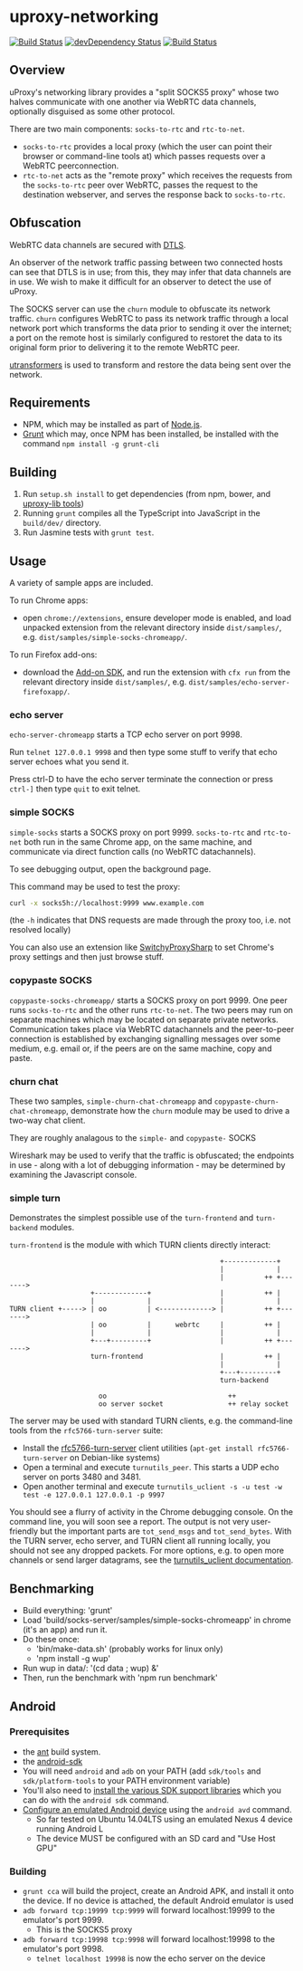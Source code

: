 # uproxy-networking

[![Build Status](https://travis-ci.org/uProxy/uproxy-networking.svg?branch=master)](https://travis-ci.org/uProxy/uproxy-networking) [![devDependency Status](https://david-dm.org/uProxy/uproxy-networking/dev-status.svg)](https://david-dm.org/uProxy/uproxy-networking#info=devDependencies)
[![Build Status](https://api.shippable.com/projects/54c823bf5ab6cc135289fbd1/badge?branchName=dev)](https://app.shippable.com/projects/54c823bf5ab6cc135289fbd1/builds/latest)

## Overview

uProxy's networking library provides a "split SOCKS5 proxy" whose two halves communicate with one another via WebRTC data channels, optionally disguised as some other protocol.

There are two main components: `socks-to-rtc` and `rtc-to-net`.

 - `socks-to-rtc` provides a local proxy (which the user can point their browser or command-line tools at) which passes requests over a WebRTC peerconnection.
 - `rtc-to-net` acts as the "remote proxy" which receives the requests from the `socks-to-rtc` peer over WebRTC, passes the request to the destination webserver, and serves the response back to `socks-to-rtc`.

## Obfuscation

WebRTC data channels are secured with
[DTLS](http://en.wikipedia.org/wiki/Datagram_Transport_Layer_Security).

An observer of the network traffic passing between two connected hosts can
see that DTLS is in use; from this, they may infer that data channels are in
use. We wish to make it difficult for an observer to detect the use of uProxy.

The SOCKS server can use the `churn` module to obfuscate its network traffic.
`churn` configures WebRTC to pass its network traffic through a local network
port which transforms the data prior to sending it over the internet; a
port on the remote host is similarly configured to restoret the data to its
original form prior to delivering it to the remote WebRTC peer.

[utransformers](https://github.com/uProxy/uTransformers) is used to
transform and restore the data being sent over the network.

## Requirements

 - NPM, which may be installed as part of [Node.js](http://nodejs.org/).
 - [Grunt](http://gruntjs.com/) which may, once NPM has been installed, be installed with the command `npm install -g grunt-cli`

## Building

1. Run `setup.sh install` to get dependencies (from npm, bower, and [uproxy-lib tools](https://github.com/uProxy/uproxy-lib))
2. Running `grunt` compiles all the TypeScript into JavaScript in the `build/dev/` directory.
3. Run Jasmine tests with `grunt test`.

## Usage

A variety of sample apps are included.

To run Chrome apps:

 - open `chrome://extensions`, ensure developer mode is enabled, and load unpacked extension from the relevant directory inside `dist/samples/`, e.g. `dist/samples/simple-socks-chromeapp/`.

To run Firefox add-ons:

- download the [Add-on SDK](https://developer.mozilla.org/en-US/Add-ons/SDK/Tutorials/Installation), and run the extension with `cfx run` from the relevant directory inside `dist/samples/`, e.g. `dist/samples/echo-server-firefoxapp/`.

### echo server

`echo-server-chromeapp` starts a TCP echo server on port 9998.

Run `telnet 127.0.0.1 9998` and then type some stuff to verify that echo server echoes what you send it.

Press ctrl-D to have the echo server terminate the connection or press `ctrl-]` then type `quit` to exit telnet.

### simple SOCKS

`simple-socks` starts a SOCKS proxy on port 9999. `socks-to-rtc` and `rtc-to-net` both run in the same Chrome app, on the same machine, and communicate via direct function calls (no WebRTC datachannels).

To see debugging output, open the background page.

This command may be used to test the proxy:

```bash
curl -x socks5h://localhost:9999 www.example.com
```

(the `-h` indicates that DNS requests are made through the proxy too, i.e. not resolved locally)

You can also use an extension like [SwitchyProxySharp](https://chrome.google.com/webstore/detail/proxy-switchysharp/dpplabbmogkhghncfbfdeeokoefdjegm?hl=en) to set Chrome's proxy settings and then just browse stuff.

### copypaste SOCKS

`copypaste-socks-chromeapp/` starts a SOCKS proxy on port 9999. One peer runs `socks-to-rtc` and the other runs `rtc-to-net`. The two peers may run on separate machines which may be located on separate private networks. Communication takes place via WebRTC datachannels and the peer-to-peer connection is established by exchanging signalling messages over some medium, e.g. email or, if the peers are on the same machine, copy and paste.

### churn chat

These two samples, `simple-churn-chat-chromeapp` and
`copypaste-churn-chat-chromeapp`, demonstrate how the `churn` module may be
used to drive a two-way chat client.

They are roughly analagous to the `simple-` and `copypaste-` SOCKS

Wireshark may be used to verify that the traffic is obfuscated; the endpoints
in use - along with a lot of debugging information - may be determined by
examining the Javascript console.

### simple turn

Demonstrates the simplest possible use of the `turn-frontend` and
`turn-backend` modules.

`turn-frontend` is the module with which TURN clients directly interact:

```
                                                    +-------------+
                                                    |             |
                                                    |          ++ +------->
                    +-------------+                 |          ++ |
                    |             |                 |             |
TURN client +-----> | oo          | <-------------> |          ++ +------->
                    | oo          |      webrtc     |          ++ |
                    |             |                 |             |
                    +---+---------+                 |          ++ +------->
                    turn-frontend                   |          ++ |
                                                    |             |
                                                    +---+---------+
                                                    turn-backend

                      oo                              ++
                      oo server socket                ++ relay socket
```

The server may be used with standard TURN clients, e.g. the command-line
tools from the `rfc5766-turn-server` suite:

* Install the [rfc5766-turn-server](https://code.google.com/p/rfc5766-turn-server) client utilities (`apt-get install rfc5766-turn-server` on Debian-like systems)
* Open a terminal and execute `turnutils_peer`. This starts a UDP echo server on ports 3480 and 3481.
* Open another terminal and execute `turnutils_uclient -s -u test -w test -e 127.0.0.1 127.0.0.1 -p 9997`

You should see a flurry of activity in the Chrome debugging console. On the
command line, you will soon see a report. The output is not very user-friendly
but the important parts are `tot_send_msgs` and `tot_send_bytes`. With the TURN
server, echo server, and TURN client all running locally, you should not see
any dropped packets. For more options, e.g. to open more channels or send
larger datagrams, see the
[turnutils_uclient documentation](https://code.google.com/p/rfc5766-turn-server/wiki/turnutils_uclient).

## Benchmarking
 * Build everything: 'grunt'
 * Load 'build/socks-server/samples/simple-socks-chromeapp' in chrome (it's an app) and run it.
 * Do these once:
   * 'bin/make-data.sh' (probably works for linux only)
   * 'npm install -g wup'
 * Run wup in data/: '(cd data ; wup) &'
 * Then, run the benchmark with 'npm run benchmark'

## Android

### Prerequisites

 * the [ant](http://ant.apache.org/) build system.
 * the [android-sdk](http://developer.android.com/sdk/installing/index.html)
  * You will need `android` and `adb` on your PATH (add `sdk/tools` and `sdk/platform-tools` to your PATH environment variable)
   * You'll also need to [install the various SDK support libraries](https://developer.android.com/sdk/installing/adding-packages.html) which you can do with the `android sdk` command.
 * [Configure an emulated Android device](https://developer.android.com/training/basics/firstapp/running-app.html#Emulator) using the `android avd` command.
   * So far tested on Ubuntu 14.04LTS using an emulated Nexus 4 device running Android L
   * The device MUST be configured with an SD card and "Use Host GPU"

### Building

* `grunt cca` will build the project, create an Android APK, and install it onto the device. If no device is attached, the default Android emulator is used
* `adb forward tcp:19999 tcp:9999` will forward localhost:19999 to the emulator's port 9999.
  * This is the SOCKS5 proxy
* `adb forward tcp:19998 tcp:9998` will forward localhost:19998 to the emulator's port 9998.
  * `telnet localhost 19998` is now the echo server on the device
